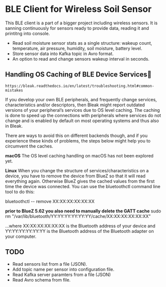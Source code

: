 # BLE Client for Wireless Soil Sensor

This BLE client is a part of a bigger project including wireless sensors.
It is sanning continuously for sensors ready to provide data, reading it and printitng into console.

- Read soil moisture sensor stats as a single structure: wakeup count, temperature, air pressure, humidity, soil moisture, battery level.
- Store sensor data into Kafka topic in Avro format.
- An option to read and change sensors wakeup interval in seconds.


## Handling OS Caching of BLE Device Services

    https://bleak.readthedocs.io/en/latest/troubleshooting.html#common-mistakes

If you develop your own BLE peripherals, and frequently change services, characteristics and/or descriptors, then Bleak might report outdated versions of your peripheral’s services due to OS level caching. The caching is done to speed up the connections with peripherals where services do not change and is enabled by default on most operating systems and thus also in Bleak.

There are ways to avoid this on different backends though, and if you experience these kinds of problems, the steps below might help you to circumvent the caches.

**macOS**
The OS level caching handling on macOS has not been explored yet.

**Linux**
When you change the structure of services/characteristics on a device, you have to remove the device from BlueZ so that it will read everything again. Otherwise BlueZ gives the cached values from the first time the device was connected. You can use the bluetoothctl command line tool to do this:

bluetoothctl -- remove XX:XX:XX:XX:XX:XX

**prior to BlueZ 5.62 you also need to manually delete the GATT cache**
    sudo rm "/var/lib/bluetooth/YY:YY:YY:YY:YY:YY/cache/XX:XX:XX:XX:XX:XX"

…where XX:XX:XX:XX:XX:XX is the Bluetooth address of your device and YY:YY:YY:YY:YY:YY is the Bluetooth address of the Bluetooth adapter on your computer.


## TODO

- Read sensors list from a file (JSON).
- Add topic name per sensor into configuration file.
- Read Kafka server paramters from a file (JSON)
- Read Avro schema from file.

